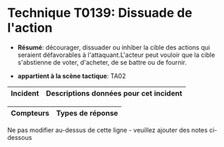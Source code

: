 # Technique T0139: Dissuade de l'action

* **Résumé**: décourager, dissuader ou inhiber la cible des actions qui seraient défavorables à l'attaquant.L'acteur peut vouloir que la cible s'abstienne de voter, d'acheter, de se battre ou de fournir.

* **appartient à la scène tactique**: TA02


|Incident |Descriptions données pour cet incident |
|-------- |-------------------- |



|Compteurs |Types de réponse |
|-------- |-------------- |


Ne pas modifier au-dessus de cette ligne - veuillez ajouter des notes ci-dessous